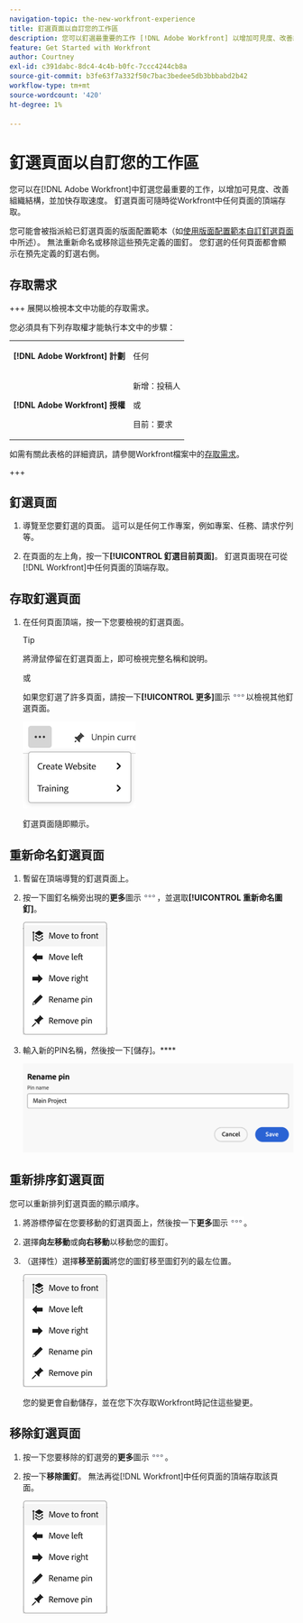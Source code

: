 ```yaml
---
navigation-topic: the-new-workfront-experience
title: 釘選頁面以自訂您的工作區
description: 您可以釘選最重要的工作 [!DNL Adobe Workfront] 以增加可見度、改善組織並加快存取速度。 釘選頁面可隨時從Workfront中任何頁面的頂端存取。
feature: Get Started with Workfront
author: Courtney
exl-id: c391dabc-8dc4-4c4b-b0fc-7ccc4244cb8a
source-git-commit: b3fe63f7a332f50c7bac3bedee5db3bbbabd2b42
workflow-type: tm+mt
source-wordcount: '420'
ht-degree: 1%

---
```


# 釘選頁面以自訂您的工作區

您可以在[!DNL Adobe Workfront]中釘選您最重要的工作，以增加可見度、改善組織結構，並加快存取速度。 釘選頁面可隨時從Workfront中任何頁面的頂端存取。

您可能會被指派給已釘選頁面的版面配置範本（如[使用版面配置範本自訂釘選頁面](../../administration-and-setup/customize-workfront/use-layout-templates/customize-pinned-pages.md)中所述）。 無法重新命名或移除這些預先定義的圖釘。 您釘選的任何頁面都會顯示在預先定義的釘選右側。

## 存取需求

+++ 展開以檢視本文中功能的存取需求。

您必須具有下列存取權才能執行本文中的步驟：

<table style="table-layout:auto"> 
 <col> 
 </col> 
 <col> 
 </col> 
 <tbody> 
  <tr> 
   <td role="rowheader"><strong>[!DNL Adobe Workfront] 計劃</strong></td> 
   <td> <p>任何</p> </td> 
  </tr> 
  <tr> 
   <td role="rowheader"><strong>[!DNL Adobe Workfront] 授權</strong></td> 
   <td> <p>新增：投稿人</p> 
   <p>或</p>
     <p>目前：要求</p>
   </td> 
  </tr> 
 </tbody> 
</table>

如需有關此表格的詳細資訊，請參閱Workfront檔案中的[存取需求](/help/quicksilver/administration-and-setup/add-users/access-levels-and-object-permissions/access-level-requirements-in-documentation.md)。

+++

## 釘選頁面

1. 導覽至您要釘選的頁面。 這可以是任何工作專案，例如專案、任務、請求佇列等。

1. 在頁面的左上角，按一下&#x200B;**[!UICONTROL 釘選目前頁面]**。 釘選頁面現在可從[!DNL Workfront]中任何頁面的頂端存取。

## 存取釘選頁面

1. 在任何頁面頂端，按一下您要檢視的釘選頁面。

   >[!TIP]
   >
   >將滑鼠停留在釘選頁面上，即可檢視完整名稱和說明。

   或

   如果您釘選了許多頁面，請按一下&#x200B;**[!UICONTROL 更多]**&#x200B;圖示![按一下「更多」圖示](assets/more-icon.png)以檢視其他釘選頁面。

   ![檢視其他釘選頁面](assets/display-pinned-pages.png)

   釘選頁面隨即顯示。

## 重新命名釘選頁面

1. 暫留在頂端導覽的釘選頁面上。
1. 按一下圖釘名稱旁出現的&#x200B;**更多**&#x200B;圖示![更多圖示](assets/more-icon.png)，並選取&#x200B;**[!UICONTROL 重新命名圖釘]**。

   ![重新命名圖釘](assets/pin-menu.png)

1. 輸入新的PIN名稱，然後按一下[儲存]。****

   ![按一下核取記號以重新命名圖釘](assets/rename-pin-dialog-box.png)


## 重新排序釘選頁面

您可以重新排列釘選頁面的顯示順序。

1. 將游標停留在您要移動的釘選頁面上，然後按一下&#x200B;**更多**&#x200B;圖示![更多圖示](assets/more-icon.png)。
1. 選擇&#x200B;**向左移動**&#x200B;或&#x200B;**向右移動**&#x200B;以移動您的圖釘。
1. （選擇性）選擇&#x200B;**移至前面**&#x200B;將您的圖釘移至圖釘列的最左位置。

   ![移動圖釘](assets/pin-menu.png)

   您的變更會自動儲存，並在您下次存取Workfront時記住這些變更。

## 移除釘選頁面

1. 按一下您要移除的釘選旁的&#x200B;**更多**&#x200B;圖示![](assets/more-icon.png)。
1. 按一下&#x200B;**移除圖釘**。 無法再從[!DNL Workfront]中任何頁面的頂端存取該頁面。

   ![移除圖釘](assets/pin-menu.png)


